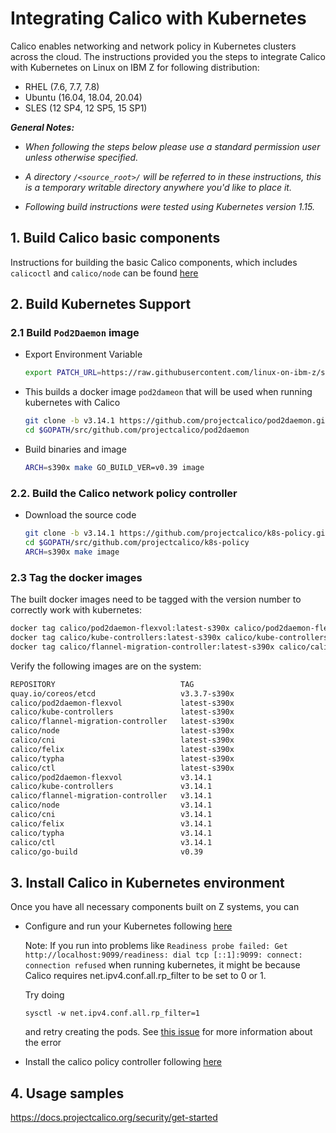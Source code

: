 # Integrating Calico with Kubernetes

Calico enables networking and network policy in Kubernetes clusters across the cloud. The instructions provided you the steps to integrate Calico with Kubernetes on Linux on IBM Z for following distribution:

* RHEL (7.6, 7.7, 7.8)
* Ubuntu (16.04, 18.04, 20.04)
* SLES (12 SP4, 12 SP5, 15 SP1)

_**General Notes:**_

* _When following the steps below please use a standard permission user unless otherwise specified._

* _A directory `/<source_root>/` will be referred to in these instructions, this is a temporary writable directory anywhere you'd like to place it._

* _Following build instructions were tested using Kubernetes version 1.15._

## 1. Build Calico basic components

Instructions for building the basic Calico components, which includes `calicoctl` and `calico/node` can be found [here](https://github.com/linux-on-ibm-z/docs/wiki/Building-Calico)

## 2. Build Kubernetes Support

### 2.1 Build `Pod2Daemon` image

* Export Environment Variable

  ```bash
  export PATCH_URL=https://raw.githubusercontent.com/linux-on-ibm-z/scripts/master/calico/3.14.1/patch
  ```

* This builds a docker image `pod2dameon` that will be used when running kubernetes with Calico

  ```bash
  git clone -b v3.14.1 https://github.com/projectcalico/pod2daemon.git $GOPATH/src/github.com/projectcalico/pod2daemon
  cd $GOPATH/src/github.com/projectcalico/pod2daemon
  ```

* Build binaries and image

  ```bash
  ARCH=s390x make GO_BUILD_VER=v0.39 image
  ```

### 2.2. Build the Calico network policy controller

* Download the source code

  ```bash
  git clone -b v3.14.1 https://github.com/projectcalico/k8s-policy.git $GOPATH/src/github.com/projectcalico/k8s-policy
  cd $GOPATH/src/github.com/projectcalico/k8s-policy
  ARCH=s390x make image
  ```

### 2.3 Tag the docker images

The built docker images need to be tagged with the version number to correctly work with kubernetes:

```bash
docker tag calico/pod2daemon-flexvol:latest-s390x calico/pod2daemon-flexvol:v3.14.1
docker tag calico/kube-controllers:latest-s390x calico/kube-controllers:v3.14.1
docker tag calico/flannel-migration-controller:latest-s390x calico/calico/flannel-migration-controller:v3.14.1
```

Verify the following images are on the system:

```txt
REPOSITORY                            TAG
quay.io/coreos/etcd                   v3.3.7-s390x
calico/pod2daemon-flexvol             latest-s390x
calico/kube-controllers               latest-s390x
calico/flannel-migration-controller   latest-s390x
calico/node                           latest-s390x
calico/cni                            latest-s390x
calico/felix                          latest-s390x
calico/typha                          latest-s390x
calico/ctl                            latest-s390x
calico/pod2daemon-flexvol             v3.14.1
calico/kube-controllers               v3.14.1
calico/flannel-migration-controller   v3.14.1
calico/node                           v3.14.1
calico/cni                            v3.14.1
calico/felix                          v3.14.1
calico/typha                          v3.14.1
calico/ctl                            v3.14.1
calico/go-build                       v0.39
```

## 3. Install Calico in Kubernetes environment

Once you have all necessary components built on Z systems, you can

* Configure and run your Kubernetes following [here](https://docs.projectcalico.org/v3.14/getting-started/kubernetes/)

  Note: If you run into problems like `Readiness probe failed: Get http://localhost:9099/readiness: dial tcp [::1]:9099: connect: connection refused` when running kubernetes, it might be because Calico requires net.ipv4.conf.all.rp_filter to be set to 0 or 1.

  Try doing

  ```shell
  sysctl -w net.ipv4.conf.all.rp_filter=1
  ```

  and retry creating the pods. See [this issue](https://github.com/projectcalico/calico/issues/2345) for more information about the error

* Install the calico policy controller following [here](https://docs.projectcalico.org/v3.14/getting-started/kubernetes/installation/calico)

## 4. Usage samples

<https://docs.projectcalico.org/security/get-started>  
